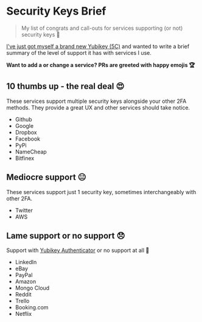 # Security Keys Brief
> My list of congrats and call-outs for services supporting (or not) security keys :key:

[I've just got myself a brand new Yubikey (5C)](https://twitter.com/GiladPeleg/status/1190239596392656897)
and wanted to write a brief summary of the level of support it has with services I use.

**Want to add a or change a service? PRs are greeted with happy emojis :trophy:**

## 10 thumbs up - the real deal :heart_eyes:

These services support multiple security keys alongside your other 2FA methods. They provide a great UX
and other services should take notice.

- Github
- Google
- Dropbox
- Facebook
- PyPi
- NameCheap
- Bitfinex

## Mediocre support :neutral_face:

These services support just 1 security key, sometimes interchangeably with other 2FA.

- Twitter
- AWS

## Lame support or no support :disappointed:

Support with [Yubikey Authenticator](https://www.yubico.com/products/services-software/download/yubico-authenticator/)
or no support at all :imp:

- LinkedIn
- eBay
- PayPal
- Amazon
- Mongo Cloud
- Reddit
- Trello
- Booking.com
- Netflix
